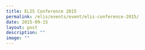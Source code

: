 ```yaml
---
title: ELIS Conference 2015
permalink: /elis/events/event/elis-conference-2015/
date: 2015-09-15
layout: post
description: ""
image: ""
---
```

